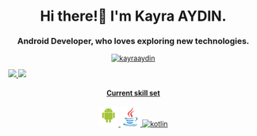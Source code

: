 <h1 align="center">Hi there!👋 I'm Kayra AYDIN.</h1>
<h3 align="center">Android Developer, who loves exploring new technologies.</h3>

<a href="https://www.linkedin.com/in/kayraydin/"><p align="center"> <img width="50" src="https://cdn-icons-png.flaticon.com/512/174/174857.png" alt="kayraaydin"></p>

<p float="left">
  <img src="https://i.gifer.com/5eKX.gif" width="285" />
  <img src="https://www.protonshub.com/assets/android-3946c1d4b5157c80f8ab92d0fcc98e13a2377135621d922fcf0f1afd5ea94085.gif" width="315" /> 
  </p>

<h4 align="center">Current skill set</h3>
<p align="center"> <a href="https://developer.android.com" target="_blank" rel="noreferrer"> <img src="https://raw.githubusercontent.com/devicons/devicon/master/icons/android/android-original-wordmark.svg" alt="android" width="40" height="40"/> </a> <a href="https://www.java.com" target="_blank" rel="noreferrer"> <img src="https://raw.githubusercontent.com/devicons/devicon/master/icons/java/java-original.svg" alt="java" width="40" height="40"/> </a> <a href="https://kotlinlang.org" target="_blank" rel="noreferrer"> <img src="https://www.vectorlogo.zone/logos/kotlinlang/kotlinlang-icon.svg" alt="kotlin" width="40" height="40"/> </a> </p>
